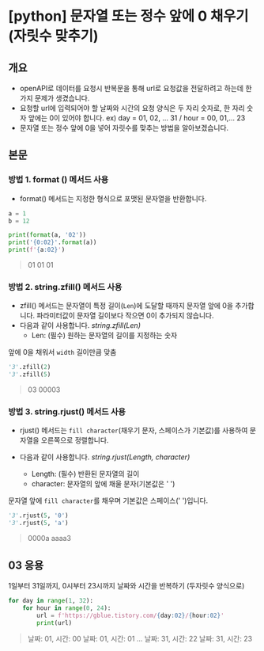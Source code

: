 # [python]  문자열 또는 정수 앞에 0 채우기 (자릿수 맞추기)

## 개요

- openAPI로 데이터를 요청시 반복문을 통해 url로 요청값을 전달하려고 하는데 한 가지 문제가 생겼습니다.
- 요청할 url에 입력되어야 할 날짜와 시간의 요청 양식은 두 자리 숫자로, 한 자리 숫자 앞에는 0이 있어야 합니다.
  ex) day = 01, 02, ... 31 / hour = 00, 01,... 23
- 문자열 또는 정수 앞에 0을 넣어 자릿수를 맞추는 방법을 알아보겠습니다.

## 본문

### 방법 1. format () 메서드 사용

- format() 메서드는 지정한 형식으로 포맷된 문자열을 반환합니다.

```python
a = 1
b = 12

print(format(a, '02'))
print('{0:02}'.format(a))
print(f'{a:02}')
```

> 01
> 01
> 01

### 방법 2. string.zfill() 메서드 사용

- zfill() 메서드는 문자열이 특정 길이(`Len`)에 도달할 때까지 문자열 앞에 0을 추가합니다. 파라미터값이 문자열 길이보다 작으면 0이 추가되지 않습니다.
- 다음과 같이 사용합니다.
  *string.zfill(Len)*
  - Len: (필수) 원하는 문자열의 길이를 지정하는 숫자

앞에 0을 채워서 `width` 길이만큼 맞춤

```python
'3'.zfill(2)
'3'.zfill(5)
```

> 03
> 00003

### 방법 3. string.rjust() 메서드 사용

- rjust() 메서드는 `fill character`(채우기 문자, 스페이스가 기본값)를 사용하여 문자열을 오른쪽으로 정렬합니다.

- 다음과 같이 사용합니다.
  *string.rjust(Length, character)*
  - Length: (필수) 반환된 문자열의 길이
  - character: 문자열의 앞에 채울 문자(기본값은 ' ')

문자열 앞에 `fill character`를 채우며 기본값은 스페이스(' ')입니다.

```python
'3'.rjust(5, '0')
'3'.rjust(5, 'a')
```

> 0000a
> aaaa3

## 03 응용

1일부터 31일까지, 0시부터 23시까지 날짜와 시간을 반복하기 (두자릿수 양식으로)

```python
for day in range(1, 32):
    for hour in range(0, 24):
        url = f'https://gblue.tistory.com/{day:02}/{hour:02}'
        print(url)
```

> 날짜: 01, 시간: 00
> 날짜: 01, 시간: 01
> ...
> 날짜: 31, 시간: 22
> 날짜: 31, 시간: 23
